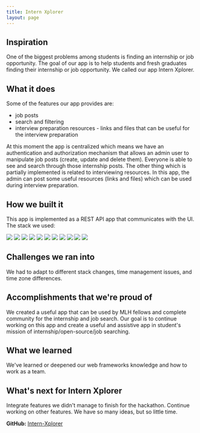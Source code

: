 ```yaml
---
title: Intern Xplorer
layout: page
---
```


## Inspiration

One of the biggest problems among students is finding an internship or job opportunity. The goal of our app is to help students and fresh graduates finding their internship or job opportunity. We called our app Intern Xplorer.

## What it does

Some of the features our app provides are:

- job posts
- search and filtering
- interview preparation resources - links and files that can be useful for the interview preparation

At this moment the app is centralized which means we have an authentication and authorization mechanism that allows an admin user to manipulate job posts (create, update and delete them). Everyone is able to see and search through those internship posts. The other thing which is partially implemented is related to interviewing resources. In this app, the admin can post some useful resources (links and files) which can be used during interview preparation.

## How we built it

This app is implemented as a REST API app that communicates with the UI. The stack we used:<br>

![](https://img.shields.io/badge/Code-Python-informational?style=flat&logo=python&logoColor=white&color=7cbf4a)
![](https://img.shields.io/badge/Code-JavaScript-informational?style=flat&logo=javascript&logoColor=white&color=7cbf4a)
![](https://img.shields.io/badge/Code-HTML5-informational?style=flat&logo=html5&logoColor=white&color=7cbf4a)
![](https://img.shields.io/badge/Code-CSS3-informational?style=flat&logo=css3&logoColor=white&color=7cbf4a)
![](https://img.shields.io/badge/Framework-React-informational?style=flat&logo=react&logoColor=white&color=7cbf4a)
![](https://img.shields.io/badge/Framework-Django-informational?style=flat&logo=django&logoColor=white&color=7cbf4a)
![](https://img.shields.io/badge/Database-PostgreSQL-informational?style=flat&logo=postgresql&logoColor=white&color=7cbf4a)
![](https://img.shields.io/badge/VCS-git-informational?style=flat&logo=git&logoColor=white&color=7cbf4a)
![](https://img.shields.io/badge/VCS-GitHub-informational?style=flat&logo=GitHub&logoColor=white&color=7cbf4a)
![](https://img.shields.io/badge/Editor-Pycharm-informational?style=flat&logo=pycharm&logoColor=white&color=7cbf4a)
![](https://img.shields.io/badge/Editor-VSCode-informational?style=flat&logo=visual-studio-coded&logoColor=white&color=7cbf4a)

## Challenges we ran into

We had to adapt to different stack changes, time management issues, and time zone differences.

## Accomplishments that we're proud of

We created a useful app that can be used by MLH fellows and complete community for the internship and job search. Our goal is to continue working on this app and create a useful and assistive app in student's mission of internship/open-source/job searching.

## What we learned

We've learned or deepened our web frameworks knowledge and how to work as a team.

## What's next for Intern Xplorer

Integrate features we didn't manage to finish for the hackathon. Continue working on other features. We have so many ideas, but so little time.

**GitHub:** [Intern-Xplorer](https://github.com/NenadPantelic/Intern-xplorer)
